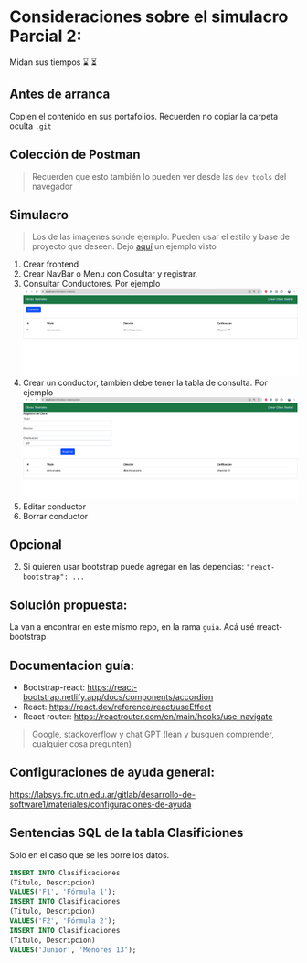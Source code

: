 # Consideraciones sobre el simulacro Parcial 2:
Midan sus tiempos ⌛ ⏳

## Antes de arranca
Copien el contenido en sus portafolios. Recuerden no copiar la carpeta oculta `.git`


## Colección de Postman
> Recuerden que esto también lo pueden ver desde las `dev tools` del navegador

## Simulacro
> Los de las imagenes sonde ejemplo. Pueden usar el estilo y base de proyecto que deseen. Dejo [aquí](https://labsys.frc.utn.edu.ar/gitlab/desarrollo-de-software1/materiales/ejercicios/react-integracion-con-back-cine/-/tree/en-clases?ref_type=heads) un ejemplo visto
1. Crear frontend
3. Crear NavBar o Menu con Cosultar y registrar.
4. Consultar Conductores. Por ejemplo
 ![Ejemplo](./imgs/consultar.png)
5. Crear un conductor, tambien debe tener la tabla de consulta. Por ejemplo
 ![Ejemplo](./imgs/registrar.png)
6. Editar conductor 
7. Borrar conductor


## Opcional
2. Si quieren usar bootstrap puede agregar en las depencias: `"react-bootstrap": ...`


## Solución propuesta:
La van a encontrar en este mismo repo, en la rama `guia`. Acá usé rreact-bootstrap

## Documentacion guía:
- Bootstrap-react: https://react-bootstrap.netlify.app/docs/components/accordion
- React: https://react.dev/reference/react/useEffect
- React router: https://reactrouter.com/en/main/hooks/use-navigate

> Google, stackoverflow y chat GPT (lean y busquen comprender, cualquier cosa pregunten)

## Configuraciones de ayuda general:
https://labsys.frc.utn.edu.ar/gitlab/desarrollo-de-software1/materiales/configuraciones-de-ayuda


## Sentencias SQL de la tabla Clasificiones 
Solo en el caso que se les borre los datos.
```sql
INSERT INTO Clasificaciones
(Titulo, Descripcion)
VALUES('F1', 'Fórmula 1');
INSERT INTO Clasificaciones
(Titulo, Descripcion)
VALUES('F2', 'Fórmula 2');
INSERT INTO Clasificaciones
(Titulo, Descripcion)
VALUES('Junior', 'Menores 13');
```